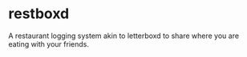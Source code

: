 # restboxd
A restaurant logging system akin to letterboxd to share where you are eating with your friends. 
